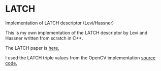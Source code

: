 # LATCH
Implementation of LATCH descriptor (Levi/Hassner)

This is my own implementation of the LATCH descriptor by Levi and Hassner written from scratch in C++.

The LATCH paper is [here.](https://talhassner.github.io/home/projects/LATCH/LATCH.pdf)

I used the LATCH triple values from the OpenCV implementation [source code.](https://github.com/opencv/opencv_contrib/blob/master/modules/xfeatures2d/src/latch.cpp)

